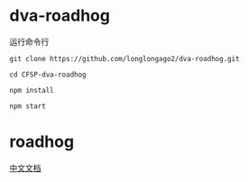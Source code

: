 # dva-roadhog

运行命令行
```
git clone https://github.com/longlongago2/dva-roadhog.git

cd CFSP-dva-roadhog

npm install 

npm start

```

# roadhog

[中文文档](https://github.com/sorrycc/roadhog/blob/master/README_zh-cn.md)

